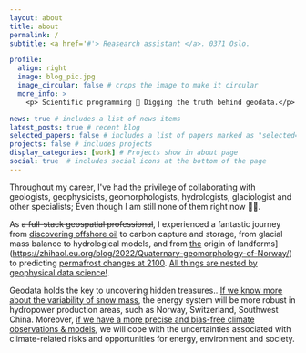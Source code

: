 ```yaml
---
layout: about
title: about
permalink: /
subtitle: <a href='#'> Reasearch assistant </a>. 0371 Oslo.

profile:
  align: right
  image: blog_pic.jpg
  image_circular: false # crops the image to make it circular
  more_info: >
    <p> Scientific programming 🎯 Digging the truth behind geodata.</p>

news: true # includes a list of news items
latest_posts: true # recent blog
selected_papers: false # includes a list of papers marked as "selected={true}"
projects: false # includes projects
display_categories: [work] # Projects show in about page
social: true  # includes social icons at the bottom of the page
---
```


Throughout my career, I've had the privilege of collaborating with geologists, geophysicists, geomorphologists, hydrologists, glaciologist and other specialists; Even though I am still none of them right now 🤷‍♂️. 

As ~~a full-stack geospatial professional~~, I experienced a fantastic journey from [discovering offshore oil](https://zhihaol.eu.org/projects/2020_q35/) to carbon capture and storage, from glacial mass balance to hydrological models, and from [the](https://zhihaol.eu.org/blog/2022/Quaternary-geomorphology-of-Norway/) origin of landforms](https://zhihaol.eu.org/blog/2022/Quaternary-geomorphology-of-Norway/) to predicting [permafrost changes at 2100](https://zhihaol.eu.org/blog/2022/permafrost-extent/). [All things are nested by geophysical data science!](https://i.imgur.com/wldOmMO.png).

Geodata holds the key to uncovering hidden treasures...[If we know more about the variability of snow mass](https://zhihaol.eu.org/projects/2022_snowdepth/), the energy system will be more robust in hydropower production areas, such as Norway, Switzerland, Southwest China. Moreover, [if we have a more precise and bias-free climate observations & models](https://zhihaol.eu.org/projects/2023_downscaling/), we will cope with the uncertainties associated with climate-related risks and opportunities for energy, environment and society.
